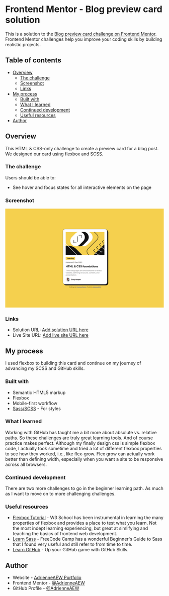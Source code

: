 # Frontend Mentor - Blog preview card solution

This is a solution to the [Blog preview card challenge on Frontend Mentor](https://www.frontendmentor.io/challenges/blog-preview-card-ckPaj01IcS). Frontend Mentor challenges help you improve your coding skills by building realistic projects. 

## Table of contents

- [Overview](#overview)
  - [The challenge](#the-challenge)
  - [Screenshot](#screenshot)
  - [Links](#links)
- [My process](#my-process)
  - [Built with](#built-with)
  - [What I learned](#what-i-learned)
  - [Continued development](#continued-development)
  - [Useful resources](#useful-resources)
- [Author](#author)

## Overview
This HTML & CSS-only challenge to create a preview card for a blog post. We designed our card using flexbox and SCSS.

### The challenge

Users should be able to:

- See hover and focus states for all interactive elements on the page

### Screenshot

![](/assets/images/BlogPreviewCard-Screenshot.jpeg)

### Links

- Solution URL: [Add solution URL here](https://github.com/AdrienneAEW/blog-preview-card-main)
- Live Site URL: [Add live site URL here](https://adrienneaew.github.io/blog-preview-card-main/)

## My process
I used flexbox to building this card and continue on my journey of advancing my SCSS and GitHub skills.

### Built with

- Semantic HTML5 markup
- Flexbox
- Mobile-first workflow
- [Sass/SCSS](https://sass-lang.com//) - For styles

### What I learned

Working with GitHub has taught me a bit more about absolute vs. relative paths. So these challenges are truly great learning tools. And of course practice makes perfect. Although my finally design css is simple flexbox code, I actually took sometime and tried a lot of different flexbox properties to see how they worked, i.e., like flex-grow. Flex grow can actually work better than defining width, especially when you want a site to be responsive across all browsers.


### Continued development

There are two more challenges to go in the beginner learning path. As much as I want to move on to more challenging challenges. 

### Useful resources

- [Flexbox Tutorial](https://www.w3schools.com/css/css3_flexbox.asp) - W3 School has been instrumental in learning the many properties of flexbox and provides a place to test what you learn. Not the most indept learning experiencing, but great at simlifying and teaching the basics of frontend web development.
- [Learn Sass](https://www.freecodecamp.org/news/the-beginners-guide-to-sass/) - FreeCode Camp has a wonderful Beginner's Guide to Sass that I found very useful and still refer to from time to time.
- [Learn GitHub](https://skills.github.com/) - Up your GitHub game with GitHub Skills. 

## Author

- Website - [AdrienneAEW Portfolio](https://adrienneaew.me/Portfolios/AEWPortfolio/AEWPortfolio.html)
- Frontend Mentor - [@AdrienneAEW](https://www.frontendmentor.io/profile/AdrienneAEW)
- GitHub Profile - [@AdrienneAEW](https://github.com/AdrienneAEW)
